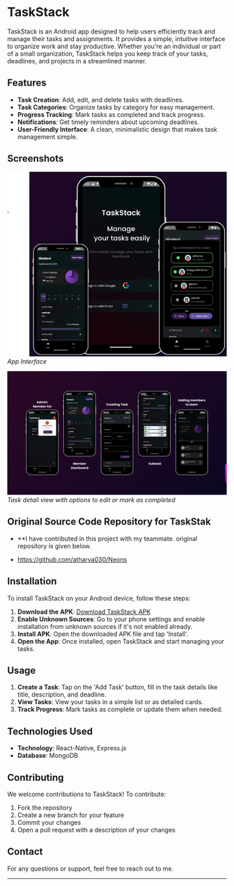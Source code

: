# TaskStack

TaskStack is an Android app designed to help users efficiently track and manage their tasks and assignments. It provides a simple, intuitive interface to organize work and stay productive. Whether you're an individual or part of a small organization, TaskStack helps you keep track of your tasks, deadlines, and projects in a streamlined manner.

## Features

- **Task Creation**: Add, edit, and delete tasks with deadlines.
- **Task Categories**: Organize tasks by category for easy management.
- **Progress Tracking**: Mark tasks as completed and track progress.
- **Notifications**: Get timely reminders about upcoming deadlines.
- **User-Friendly Interface**: A clean, minimalistic design that makes task management simple.

## Screenshots

![TaskStack app](/src/assets/hero1.png)
*App Interface*

![TaskStack Task View](/src/assets/3.png)
*Task detail view with options to edit or mark as completed*


## Original Source Code Repository for TaskStak

- **I have contributed in this project with my teammate. original repository is given below.

- https://github.com/atharva030/Neons

## Installation

To install TaskStack on your Android device, follow these steps:

1. **Download the APK**: [Download TaskStack APK](/src/apk/taskstakApk.apk)
2. **Enable Unknown Sources**: Go to your phone settings and enable installation from unknown sources if it's not enabled already.
3. **Install APK**: Open the downloaded APK file and tap 'Install'.
4. **Open the App**: Once installed, open TaskStack and start managing your tasks.

## Usage

1. **Create a Task**: Tap on the 'Add Task' button, fill in the task details like title, description, and deadline.
2. **View Tasks**: View your tasks in a simple list or as detailed cards.
3. **Track Progress**: Mark tasks as complete or update them when needed.

## Technologies Used

- **Technology**: React-Native, Express.js
- **Database**: MongoDB

## Contributing

We welcome contributions to TaskStack! To contribute:

1. Fork the repository
2. Create a new branch for your feature
3. Commit your changes
4. Open a pull request with a description of your changes


## Contact

For any questions or support, feel free to reach out to me.


---